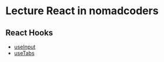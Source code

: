 # Lecture React in nomadcoders

## React Hooks

- [useInput](/useInput.js)
- [useTabs](/useTabs.js)
